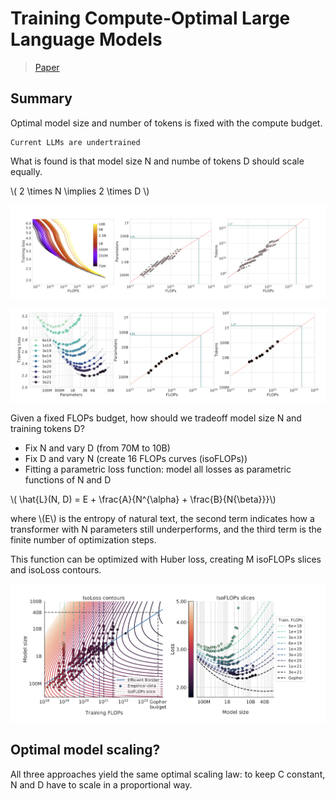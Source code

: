 
# Training Compute-Optimal Large Language Models

> [Paper](https://arxiv.org/abs/2203.15556)

## Summary

Optimal model size and number of tokens is fixed with the compute budget. 

``` admonish note
Current LLMs are undertrained
```

What is found is that model size N and numbe of tokens D should scale equally. 

\\( 2 \times N \implies 2 \times D \\)

![COLLMS](./imgs/compute_optimal_llms_1.png)

![COLLMS](./imgs/compute_optimal_llms_2.png)

Given a fixed FLOPs budget, how should we tradeoff model size N and training tokens D?
- Fix N and vary D (from 70M to 10B)
- Fix D and vary N (create 16 FLOPs curves (isoFLOPs))
- Fitting a parametric loss function: model all losses as parametric functions of N and D

\\( \hat{L}(N, D) = E + \frac{A}{N^{\alpha} + \frac{B}{N{\beta}}}\\)

where \\(E\\) is the entropy of natural text, the second term indicates how a transformer with N parameters still underperforms, and the third term is the finite number of optimization steps.

This function can be optimized with Huber loss, creating M isoFLOPs slices and isoLoss contours.

![COLLMS](./imgs/compute_optimal_llms_3.png)

## Optimal model scaling?

All three approaches yield the same optimal scaling law: to keep C constant, N and D have to scale in a proportional way.

